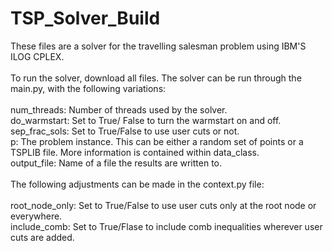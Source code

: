# TSP_Solver_Build

These files are a solver for the travelling salesman problem using IBM'S ILOG CPLEX. <br />
<br />
To run the solver, download all files. The solver can be run through the main.py, with the following variations:<br />
<br />
num_threads: Number of threads used by the solver. <br />
do_warmstart: Set to True/ False to turn the warmstart on and off.<br />
sep_frac_sols: Set to True/False to use user cuts or not.<br />
p: The problem instance. This can be either a random set of points or a TSPLIB file. More information is contained within data_class.  <br />
output_file: Name of a file the results are written to. <br />
<br />
The following adjustments can be made in the context.py file:<br />
<br />
root_node_only: Set to True/False to use user cuts only at the root node or everywhere. <br />
include_comb: Set to True/Flase to include comb inequalities wherever user cuts are added. <br />
